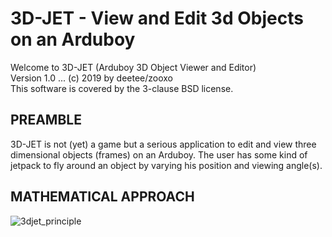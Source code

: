 # 3D-JET - View and Edit 3d Objects on an Arduboy

Welcome to 3D-JET (Arduboy 3D Object Viewer and Editor)  
Version 1.0 ... (c) 2019 by deetee/zooxo  
This software is covered by the 3-clause BSD license.  

## PREAMBLE
3D-JET is not (yet) a game but a serious application to edit and view three dimensional objects (frames) on an Arduboy. The user has some kind of jetpack to fly around an object by varying his position and viewing angle(s).

## MATHEMATICAL APPROACH
![3djet_principle](https://user-images.githubusercontent.com/16148023/49292586-f9119a00-f4ad-11e8-96b2-84cfccdfcbd8.png)
